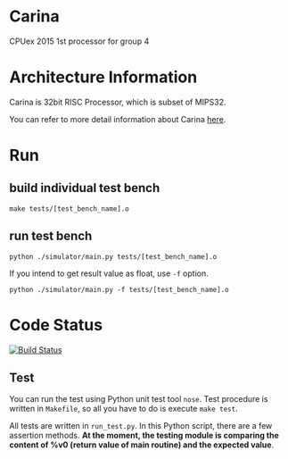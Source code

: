 # Carina

CPUex 2015 1st processor for group 4

# Architecture Information

Carina is 32bit RISC Processor, which is subset of MIPS32.

You can refer to more detail information about Carina [here](https://gist.github.com/levelfour/5cd66a1031b9e24dca42).

# Run

## build individual test bench

`make tests/[test_bench_name].o`

## run test bench

`python ./simulator/main.py tests/[test_bench_name].o`

If you intend to get result value as float, use `-f` option.

`python ./simulator/main.py -f tests/[test_bench_name].o`

# Code Status

[![Build Status](https://travis-ci.org/cpuex2015-group4/Carina.svg)](https://travis-ci.org/cpuex2015-group4/Carina)

## Test

You can run the test using Python unit test tool `nose`.
Test procedure is written in `Makefile`, so all you have to do is execute `make test`.

All tests are written in `run_test.py`. In this Python script, there are a few assertion methods.
**At the moment, the testing module is comparing the content of %v0 (return value of main routine) and the expected value**.
